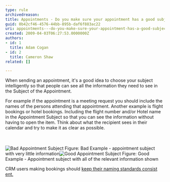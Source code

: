```yaml
---
type: rule
archivedreason: 
title: Appointments - Do you make sure your appointment has a good subject?
guid: 0b42cf46-4576-44bb-895b-daf6f883ac22
uri: appointments---do-you-make-sure-your-appointment-has-a-good-subject
created: 2009-04-03T06:27:53.0000000Z
authors:
- id: 1
  title: Adam Cogan
- id: 2
  title: Cameron Shaw
related: []

---
```



<p>​When sending an appointment, it's a good idea to choose your subject intelligently so that people can see all the information they need to see in the Subject of the Appointment.</p><p>​​For example if the appointment is a meeting request you should include the names of the persons attending that appointment. Another example is flight bookings or hotel bookings. Including the flight number and/or Hotel name in the Appointment Subject so that you can see the information without having to open the item. Think about what the recipient sees in their calendar and try to make it as clear as possible.​</p>
<br><excerpt class='endintro'></excerpt><br>
  
<img src="/PublishingImages/ApptSubjectBad_small.jpg" alt="Bad Appointment Subject" class="ms-rteCustom-ImageArea" /> 
<span class="ms-rteCustom-FigureBad">Figure&#58;&#160;Bad Example - appointment subject with very little information</span><img src="/PublishingImages/ApptSubjectGood_small.jpg" alt="Good Appointment Subject" class="ms-rteCustom-ImageArea" /> 
<span class="ms-rteCustom-FigureGood">Figure&#58;&#160;Good Example - Appointment subject with all of the relevant information shown</span> 
<p>CRM u​sers making bookings should <a href="/scheduling-do-you-have-a-consistent-naming-convention-for-your-bookings">keep their naming standards consist​ent.</a>​</p>


